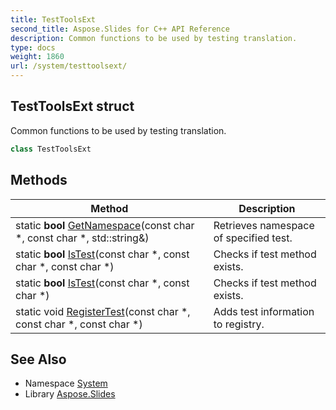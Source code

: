 ```yaml
---
title: TestToolsExt
second_title: Aspose.Slides for C++ API Reference
description: Common functions to be used by testing translation.
type: docs
weight: 1860
url: /system/testtoolsext/
---
```

## TestToolsExt struct


Common functions to be used by testing translation.

```cpp
class TestToolsExt
```

## Methods

| Method | Description |
| --- | --- |
| static **bool** [GetNamespace](./getnamespace/)(const char *, const char *, std::string\&) | Retrieves namespace of specified test. |
| static **bool** [IsTest](./istest/)(const char *, const char *, const char *) | Checks if test method exists. |
| static **bool** [IsTest](./istest/)(const char *, const char *) | Checks if test method exists. |
| static void [RegisterTest](./registertest/)(const char *, const char *, const char *) | Adds test information to registry. |
## See Also

* Namespace [System](../)
* Library [Aspose.Slides](../../)
